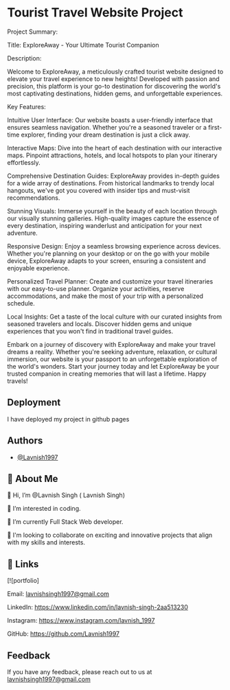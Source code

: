 # Tourist Travel Website Project

Project Summary:

Title: ExploreAway - Your Ultimate Tourist Companion

Description:

Welcome to ExploreAway, a meticulously crafted tourist website designed to elevate your travel experience to new heights! Developed with passion and precision, this platform is your go-to destination for discovering the world's most captivating destinations, hidden gems, and unforgettable experiences.

Key Features:

Intuitive User Interface: Our website boasts a user-friendly interface that ensures seamless navigation. Whether you're a seasoned traveler or a first-time explorer, finding your dream destination is just a click away.

Interactive Maps: Dive into the heart of each destination with our interactive maps. Pinpoint attractions, hotels, and local hotspots to plan your itinerary effortlessly.

Comprehensive Destination Guides: ExploreAway provides in-depth guides for a wide array of destinations. From historical landmarks to trendy local hangouts, we've got you covered with insider tips and must-visit recommendations.

Stunning Visuals: Immerse yourself in the beauty of each location through our visually stunning galleries. High-quality images capture the essence of every destination, inspiring wanderlust and anticipation for your next adventure.

Responsive Design: Enjoy a seamless browsing experience across devices. Whether you're planning on your desktop or on the go with your mobile device, ExploreAway adapts to your screen, ensuring a consistent and enjoyable experience.

Personalized Travel Planner: Create and customize your travel itineraries with our easy-to-use planner. Organize your activities, reserve accommodations, and make the most of your trip with a personalized schedule.

Local Insights: Get a taste of the local culture with our curated insights from seasoned travelers and locals. Discover hidden gems and unique experiences that you won't find in traditional travel guides.

Embark on a journey of discovery with ExploreAway and make your travel dreams a reality. Whether you're seeking adventure, relaxation, or cultural immersion, our website is your passport to an unforgettable exploration of the world's wonders. Start your journey today and let ExploreAway be your trusted companion in creating memories that will last a lifetime. Happy travels!


## Deployment

I have deployed my project in github pages


## Authors

- [@Lavnish1997](https://github.com/Lavnish1997)


## 🚀 About Me
👋 Hi, I’m @Lavnish Singh ( Lavnish Singh)

👀 I’m interested in coding.
 
🌱 I’m currently Full Stack Web developer.

💞️ I'm looking to collaborate on exciting and innovative projects that align with my skills and interests.


## 🔗 Links
[![portfolio]

Email: lavnishsingh1997@gmail.com

LinkedIn: https://www.linkedin.com/in/lavnish-singh-2aa513230

Instagram: https://www.instagram.com/lavnish_1997

GitHub: https://github.com/Lavnish1997
## Feedback

If you have any feedback, please reach out to us at lavnishsingh1997@gmail.com

